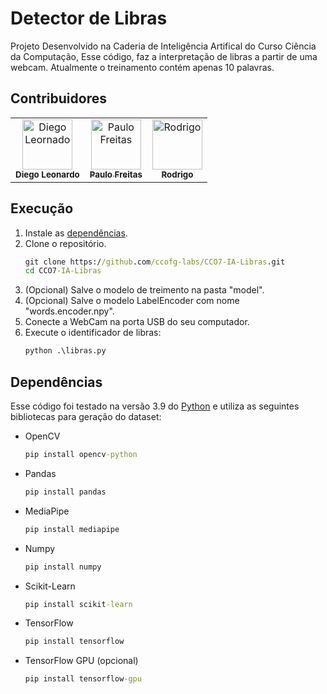 # Detector de Libras

Projeto Desenvolvido na Caderia de Inteligência Artifical do Curso Ciência da Computação, Esse código, faz a interpretação de libras a partir de uma webcam. Atualmente o treinamento contém apenas 10 palavras.

## Contribuidores

<table>
  <tr>
    <td align="center">
        <img src="https://avatars.githubusercontent.com/u/" width="80px;" alt="Diego Leornado"/>
        <br/>
        <sub>
            <b>Diego Leonardo</b>
        </sub>
	</td>
    <td align="center">
		<a href="https://github.com/">
			<img src="https://avatars.githubusercontent.com/u/paulofreitas_py" width="80px;" alt="Paulo Freitas"/>
			<br/>
			<sub>
				<b>Paulo Freitas</b>
			</sub>
		</a>
	</td>
    <td align="center">
		<a href="https://github.com/">
			<img src="" width="80px;" alt="Rodrigo"/>
			<br/>
			<sub>
				<b>Rodrigo </b>
			</sub>
		</a>
	</td>
  </tr>
</table>


## Execução

1. Instale as [dependências](#Dependências).
1. Clone o repositório.
    ```cmd
    git clone https://github.com/ccofg-labs/CCO7-IA-Libras.git
    cd CCO7-IA-Libras
    ```
1. (Opcional) Salve o modelo de treimento na pasta "model".
1. (Opcional) Salve o modelo LabelEncoder com nome "words.encoder.npy".
1. Conecte a WebCam na porta USB do seu computador.
1. Execute o identificador de libras:
    ```cmd
    python .\libras.py
    ```


## Dependências

Esse código foi testado na versão 3.9 do [Python](https://www.python.org/downloads/) e utiliza as seguintes bibliotecas para geração do dataset:

* OpenCV 
    ```cmd
    pip install opencv-python
    ```
* Pandas
    ```cmd
    pip install pandas
    ```
* MediaPipe
    ```cmd
    pip install mediapipe
    ```
* Numpy
    ```cmd
    pip install numpy
    ```
* Scikit-Learn
    ```cmd
    pip install scikit-learn
    ```
* TensorFlow 
    ```cmd
    pip install tensorflow
    ```
* TensorFlow GPU (opcional)
    ```cmd
    pip install tensorflow-gpu
    ```
